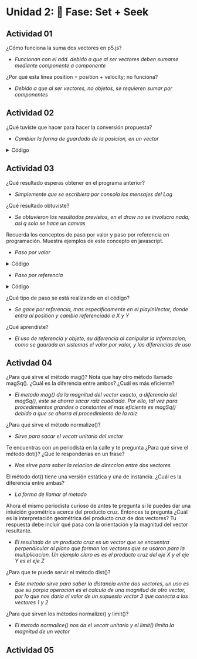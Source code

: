 # Unidad 2: 🔎 Fase: Set + Seek

## Actividad 01
¿Cómo funciona la suma dos vectores en p5.js?
- *Funcionan con el add. debido a que al ser vectores deben sumarse mediante componente a componente*

¿Por qué esta línea position = position + velocity; no funciona?
- *Debido a que al ser vectores, no objetos, se requieren sumar por componentes*

## Actividad 02
¿Qué tuviste que hacer para hacer la conversión propuesta?
- *Cambiar la forma de guardado de la posicion, en un vector*

<details>
  <summary>Código</summary>
  
```js

let walker;


function setup() {
  createCanvas(640, 240);
  background(255);
  walker = new Walker(width/2,height/2);
  
}

function draw() {
  walker.step();
  walker.show();
}

class Walker {
  constructor(_x,_y) {
    
    this.position = createVector(_x,_y);  
  }

  show() {
    stroke(0);
    point(this.position.x, this.position.y);
  }

  step() {
    const choice = floor(random(4));
    if (choice == 0) {
      this.position.x++;
    } else if (choice == 1) {
      this.position.x--;
    } else if (choice == 2) {
      this.position.y++;
    } else {
      this.position.y--;
    }
  }
}
```
</details>

## Actividad 03
¿Qué resultado esperas obtener en el programa anterior?
- *Simplemente que se escribiera por consola los mensajes del Log*

¿Qué resultado obtuviste?
- *Se obtuvieron los resultados previstos, en el draw no se involucro nada, asi q solo se hace un canvas*

Recuerda los conceptos de paso por valor y paso por referencia en programación. Muestra ejemplos de este concepto en javascript.
- *Paso por valor*

<details>
  <summary>Código</summary>
  
```js
  let num = 1;

function setup() {
  createCanvas(400, 400);
}

function draw() {
  background(220);
}

function cambiar(num2) {
  num2 = 100;
}

cambiar(num);
console.log(num);
```
</details>

- *Paso por referencia*
  
<details>
  <summary>Código</summary>
  
```js
 let numero = {num:1};

function setup() {
  createCanvas(400, 400);
}

function draw() {
  background(220);
}

function cambiar(num2) {
  num2.numero = 100;
}

cambiar(numero);
console.log(numero);
```
</details>

¿Qué tipo de paso se está realizando en el código?
- *Se gace por referencia, mas especificamente en el playinVector, donde entra al position y cambia referenciado a X y Y*
  
¿Qué aprendiste?
- *El uso de referencia y objeto, su diferencia al canipular la informacion, como se guarada en sistemas el valor por valor, y las diferencias de uso*

## Activdad 04
¿Para qué sirve el método mag()? Nota que hay otro método llamado magSq(). ¿Cuál es la diferencia entre ambos? ¿Cuál es más eficiente?
- *El metodo mag() da la magnitud del vector exacto, a diferencia del magSq(), este se ahorra sacar raiz cuadrada. Por ello, tal vez para procedimientos grandes o constantes el mas eficiente es magSq() debido a que se ahorra el procedimiento de la raiz*

¿Para qué sirve el método normalize()?
- *Sirve para sacar el vecotr unitario del vector*

Te encuentras con un periodista en la calle y te pregunta ¿Para qué sirve el método dot()? ¿Qué le responderías en un frase?
- *Nos sirve para saber la relacion de direccion entre dos vectores*

El método dot() tiene una versión estática y una de instancia. ¿Cuál es la diferencia entre ambas?
- *La forma de llamar al metodo*

Ahora el mismo periodista curioso de antes te pregunta si le puedes dar una intuición geométrica acerca del producto cruz. Entonces te pregunta ¿Cuál es la interpretación geométrica del producto cruz de dos vectores? Tu respuesta debe incluir qué pasa con la orientación y la magnitud del vector resultante.
- *El resultado de un producto cruz es un vector que se encuentra perpendicular al plano que forman los vectores que se usaron para la multiplicacion. Un ejemplo claro es es el producto cruz del eje X y el eje Y es el eje Z*

¿Para que te puede servir el método dist()?
- *Este metodo sirve para saber la distancia entre dos vectores, un uso es que su porpia operacion es el calculo de una magnitud de otro vector, por lo que nos daria el valor de un supuesto vector 3 que conecta a los vectores 1 y 2*

¿Para qué sirven los métodos normalize() y limit()?
- *El metodo normalice() nos da el vecotr unitario y el limit() limita la magnitud de un vector*

## Actividad 05
